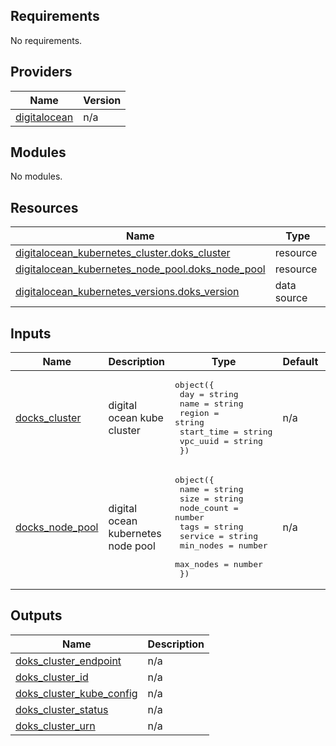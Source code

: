 ## Requirements

No requirements.

## Providers

| Name | Version |
|------|---------|
| <a name="provider_digitalocean"></a> [digitalocean](#provider\_digitalocean) | n/a |

## Modules

No modules.

## Resources

| Name | Type |
|------|------|
| [digitalocean_kubernetes_cluster.doks_cluster](https://registry.terraform.io/providers/hashicorp/digitalocean/latest/docs/resources/kubernetes_cluster) | resource |
| [digitalocean_kubernetes_node_pool.doks_node_pool](https://registry.terraform.io/providers/hashicorp/digitalocean/latest/docs/resources/kubernetes_node_pool) | resource |
| [digitalocean_kubernetes_versions.doks_version](https://registry.terraform.io/providers/hashicorp/digitalocean/latest/docs/data-sources/kubernetes_versions) | data source |

## Inputs

| Name | Description | Type | Default | Required |
|------|-------------|------|---------|:--------:|
| <a name="input_docks_cluster"></a> [docks\_cluster](#input\_docks\_cluster) | digital ocean kube cluster | <pre>object({<br>    day        = string<br>    name       = string<br>    region     = string<br>    start_time = string<br>    vpc_uuid   = string<br>  })</pre> | n/a | yes |
| <a name="input_docks_node_pool"></a> [docks\_node\_pool](#input\_docks\_node\_pool) | digital ocean kubernetes node pool | <pre>object({<br>    name        = string<br>    size        = string<br>    node_count  = number<br>    tags        = string<br>    service     = string<br>    min_nodes   = number<br>    max_nodes   = number<br>  })</pre> | n/a | yes |

## Outputs

| Name | Description |
|------|-------------|
| <a name="output_doks_cluster_endpoint"></a> [doks\_cluster\_endpoint](#output\_doks\_cluster\_endpoint) | n/a |
| <a name="output_doks_cluster_id"></a> [doks\_cluster\_id](#output\_doks\_cluster\_id) | n/a |
| <a name="output_doks_cluster_kube_config"></a> [doks\_cluster\_kube\_config](#output\_doks\_cluster\_kube\_config) | n/a |
| <a name="output_doks_cluster_status"></a> [doks\_cluster\_status](#output\_doks\_cluster\_status) | n/a |
| <a name="output_doks_cluster_urn"></a> [doks\_cluster\_urn](#output\_doks\_cluster\_urn) | n/a |